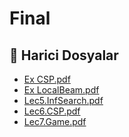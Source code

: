 # Final


<!--Index-->

## 📂 Harici Dosyalar

- [Ex CSP.pdf](./Ex%20CSP.pdf)
- [Ex LocalBeam.pdf](./Ex%20LocalBeam.pdf)
- [Lec5.InfSearch.pdf](./Lec5.InfSearch.pdf)
- [Lec6.CSP.pdf](./Lec6.CSP.pdf)
- [Lec7.Game.pdf](./Lec7.Game.pdf)


<!--Index-->

